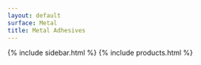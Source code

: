 ```yaml
---
layout: default
surface: Metal
title: Metal Adhesives
---
```

{% include sidebar.html %}
{% include products.html %}

